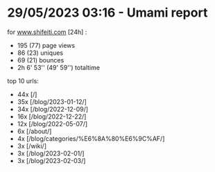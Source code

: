 # 29/05/2023 03:16 - Umami report
for www.shifeiti.com [24h] :

 - 195 (77) page views
 - 86 (23) uniques
 - 69 (21) bounces
 - 2h 6' 53'' (49' 59'') totaltime


top 10 urls:
 - 44x [/]
 - 35x [/blog/2023-01-12/]
 - 34x [/blog/2022-12-09/]
 - 16x [/blog/2022-12-22/]
 - 12x [/blog/2022-05-07/]
 - 6x [/about/]
 - 4x [/blog/categories/%E6%8A%80%E6%9C%AF/]
 - 3x [/wiki/]
 - 3x [/blog/2023-02-01/]
 - 3x [/blog/2023-02-03/]


